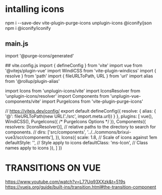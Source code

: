 # intalling icons

npm i --save-dev vite-plugin-purge-icons unplugin-icons @iconify/json
npm i @iconify/iconify

## main.js
import '@purge-icons/generated'

## vite.config.js
import { defineConfig } from 'vite'
import vue from '@vitejs/plugin-vue'
import WindiCSS from 'vite-plugin-windicss'
import { resolve } from 'path'
import { fileURLToPath, URL } from 'url'
import alias from '@rollup/plugin-alias'

import Icons from 'unplugin-icons/vite'
import IconsResolver from 'unplugin-icons/resolver'
import Components from 'unplugin-vue-components/vite'
import PurgeIcons from 'vite-plugin-purge-icons'


// https://vitejs.dev/config/
export default defineConfig({
  resolve: {
    alias: {
      '@': fileURLToPath(new URL('./src', import.meta.url))
    }
  },
  plugins: [
    vue(),
    WindiCSS(),
    PurgeIcons({
      /* PurgeIcons Options */
    }),
    Components({
      resolvers: [IconsResolver()],
      // relative paths to the directory to search for components.
      // dirs: ['src/components', '../../commons/brixui-vue3/scr/components'],
    }),
    Icons({
      scale: 1.8, // Scale of icons against 1em
      defaultStyle: '', // Style apply to icons
      defaultClass: 'ms-Icon', // Class names apply to icons
    }),
  ]
})



# TRANSITIONS ON VUE
https://www.youtube.com/watch?v=L77Uq93XXzk&t=519s
https://vuejs.org/guide/built-ins/transition.html#the-transition-component